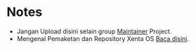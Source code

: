 # Notes
 * Jangan Upload disini selain group [Maintainer](MAINTAINER.md) Project.  
 * Mengenal Pemaketan dan Repository Xenta OS [Baca disini](doc/README.md).
